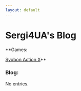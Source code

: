 ```yaml
---
layout: default
---
```


# Sergi4UA's Blog

**Games: 

[Syobon Action X](./sax.html)**

### Blog:

No entries.
